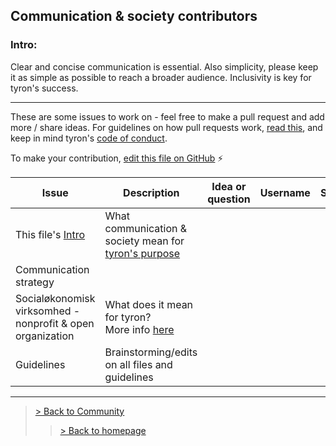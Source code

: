 ## Communication & society contributors
### Intro:
Clear and concise communication is essential. Also simplicity, please keep it as simple as possible to reach a broader audience. Inclusivity is key for tyron's success.

---

These are some issues to work on - feel free to make a pull request and add more / share ideas. For guidelines on how pull requests work, [read this](https://github.com/tyronNetwork/tyron/blob/master/CONTRIBUTING.md), and keep in mind tyron's [code of conduct](https://github.com/tyronNetwork/tyron/blob/master/CODE_OF_CONDUCT.md).

To make your contribution, [edit this file on GitHub](https://github.com/tyronNetwork/tyron/blob/master/community/contributors/communication&society.md) :zap:

| Issue | Description | Idea or question | Username | Status |
|---|---|---|---|---|
| This file's [Intro](#intro) | What communication & society mean for [tyron's purpose](https://www.tyron.network/#the-purpose-of-tyron)|
| Communication strategy |
| Socialøkonomisk virksomhed - nonprofit & open organization | What does it mean for tyron? <br/> More info [here](https://www.startupsvar.dk/socialoekonomisk-virksomhed) |
| Guidelines | Brainstorming/edits on all files and guidelines |

---

> <a href="/community"> > Back to Community </a>
>> <a href="/"> > Back to homepage </a>

